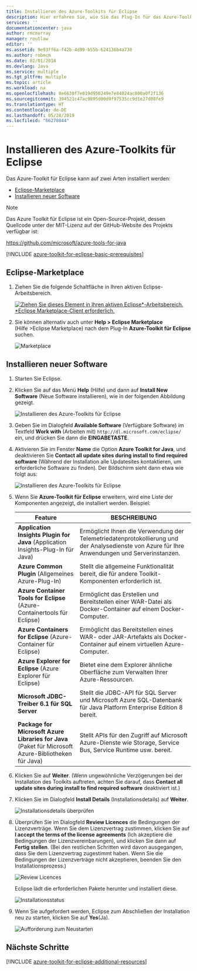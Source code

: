 ```yaml
---
title: Installieren des Azure-Toolkits für Eclipse
description: Hier erfahren Sie, wie Sie das Plug-In für das Azure-Toolkit für Eclipse installieren, um in Azure Cloudanwendungen zu erstellen und bereitzustellen.
services: ''
documentationcenter: java
author: rmcmurray
manager: routlaw
editor: ''
ms.assetid: 9e93ff6a-f42b-4d99-b55b-624136b4a730
ms.author: robmcm
ms.date: 02/01/2018
ms.devlang: Java
ms.service: multiple
ms.tgt_pltfrm: multiple
ms.topic: article
ms.workload: na
ms.openlocfilehash: 8e6630f7e019d950249e7e84024ac800a0f2f136
ms.sourcegitcommit: 394521c47ac9895d00d9f97535cc9d1e27d08fe9
ms.translationtype: HT
ms.contentlocale: de-DE
ms.lasthandoff: 05/28/2019
ms.locfileid: "66270844"
---
```

# <a name="installing-the-azure-toolkit-for-eclipse"></a>Installieren des Azure-Toolkits für Eclipse

Das Azure-Toolkit für Eclipse kann auf zwei Arten installiert werden:

  - [Eclipse-Marketplace](#eclipse-marketplace)
  - [Installieren neuer Software](#install-new-software)

> [!NOTE] 
> 
> Das Azure Toolkit für Eclipse ist ein Open-Source-Projekt, dessen Quellcode unter der MIT-Lizenz auf der GitHub-Website des Projekts verfügbar ist: 
> 
> <https://github.com/microsoft/azure-tools-for-java> 
> 

[!INCLUDE [azure-toolkit-for-eclipse-basic-prerequisites](../includes/azure-toolkit-for-eclipse-basic-prerequisites.md)]

## <a name="eclipse-marketplace"></a>Eclipse-Marketplace

1. Ziehen Sie die folgende Schaltfläche in Ihren aktiven Eclipse-Arbeitsbereich.

    [![Ziehen Sie dieses Element in Ihren aktiven Eclipse*-Arbeitsbereich. *Eclipse Marketplace-Client erforderlich.](https://marketplace.eclipse.org/sites/all/themes/solstice/public/images/marketplace/btn-install.png)](http://marketplace.eclipse.org/marketplace-client-intro?mpc_install=1919278 "Ziehen Sie dieses Element in Ihren aktiven Eclipse*-Arbeitsbereich. *Eclipse Marketplace-Client erforderlich.")

2. Sie können alternativ auch unter **Help > Eclipse Marketplace** (Hilfe >Eclipse Marketplace) nach dem Plug-In **Azure-Toolkit für Eclipse** suchen.

    ![Marketplace](./media/azure-toolkit-for-eclipse-installation/marketplace.png)

## <a name="install-new-software"></a>Installieren neuer Software

1. Starten Sie Eclipse.

1. Klicken Sie auf das Menü **Help** (Hilfe) und dann auf **Install New Software** (Neue Software installieren), wie in der folgenden Abbildung gezeigt.

   ![Installieren des Azure-Toolkits für Eclipse][01]

1. Geben Sie im Dialogfeld **Available Software** (Verfügbare Software) im Textfeld **Work with** (Arbeiten mit) `http://dl.microsoft.com/eclipse/` ein, und drücken Sie dann die **EINGABETASTE**.

1. Aktivieren Sie im Fenster **Name** die Option **Azure Toolkit for Java**, und deaktivieren Sie **Contact all update sites during install to find required software** (Während der Installation alle Updatesites kontaktieren, um erforderliche Software zu finden). Der Bildschirm sieht dann etwa wie folgt aus:

   ![Installieren des Azure-Toolkits für Eclipse][02]

1. Wenn Sie **Azure-Toolkit für Eclipse** erweitern, wird eine Liste der Komponenten angezeigt, die installiert werden. Beispiel:

   | Feature | BESCHREIBUNG | 
   |---|---| 
   | **Application Insights Plugin for Java** (Application Insights-Plug-In für Java) | Ermöglicht Ihnen die Verwendung der Telemetriedatenprotokollierung und der Analysedienste von Azure für Ihre Anwendungen und Serverinstanzen. | 
   | **Azure Common Plugin** (Allgemeines Azure-Plug-In) | Stellt die allgemeine Funktionalität bereit, die für andere Toolkit-Komponenten erforderlich ist. | 
   | **Azure Container Tools for Eclipse** (Azure-Containertools für Eclipse) | Ermöglicht das Erstellen und Bereitstellen einer WAR-Datei als Docker-Container auf einem Docker-Computer. | 
   | **Azure Containers for Eclipse** (Azure-Container für Eclipse) | Ermöglicht das Bereitstellen eines WAR- oder JAR-Artefakts als Docker-Container auf einem virtuellen Azure-Computer. | 
   | **Azure Explorer for Eclipse** (Azure Explorer für Eclipse) | Bietet eine dem Explorer ähnliche Oberfläche zum Verwalten Ihrer Azure-Ressourcen. | 
   | **Microsoft JDBC-Treiber 6.1 für SQL Server** | Stellt die JDBC-API für SQL Server und Microsoft Azure SQL-Datenbank für Java Platform Enterprise Edition 8 bereit. | 
   | **Package for Microsoft Azure Libraries for Java** (Paket für Microsoft Azure-Bibliotheken für Java) | Stellt APIs für den Zugriff auf Microsoft Azure-Dienste wie Storage, Service Bus, Service Runtime usw. bereit. | 

1. Klicken Sie auf **Weiter**. (Wenn ungewöhnliche Verzögerungen bei der Installation des Toolkits auftreten, achten Sie darauf, dass **Contact all update sites during install to find required software** deaktiviert ist.)

1. Klicken Sie im Dialogfeld **Install Details** (Installationsdetails) auf **Weiter**.

   ![Installationsdetails überprüfen][03]

1. Überprüfen Sie im Dialogfeld **Review Licences** die Bedingungen der Lizenzverträge. Wenn Sie dem Lizenzvertrag zustimmen, klicken Sie auf **I accept the terms of the license agreements** (Ich akzeptiere die Bedingungen der Lizenzvereinbarungen), und klicken Sie dann auf **Fertig stellen**. (Bei den restlichen Schritten wird davon ausgegangen, dass Sie dem Lizenzvertrag zugestimmt haben. Wenn Sie die Bedingungen der Lizenzverträge nicht akzeptieren, beenden Sie den Installationsprozess.)

   ![Review Licences][04]

   Eclipse lädt die erforderlichen Pakete herunter und installiert diese.

   ![Installationsstatus][05]

1. Wenn Sie aufgefordert werden, Eclipse zum Abschließen der Installation neu zu starten, klicken Sie auf **Yes**(Ja).

   ![Aufforderung zum Neustarten][06]

## <a name="next-steps"></a>Nächste Schritte

[!INCLUDE [azure-toolkit-for-eclipse-additional-resources](../includes/azure-toolkit-for-eclipse-additional-resources.md)]

<!-- URL List -->

<!-- Legacy MSDN URL = https://msdn.microsoft.com/library/azure/hh690946.aspx -->

<!-- IMG List -->
[01]: media/azure-toolkit-for-eclipse-installation/eclipse-installation-01.png
[02]: media/azure-toolkit-for-eclipse-installation/eclipse-installation-02.png
[03]: media/azure-toolkit-for-eclipse-installation/eclipse-installation-03.png
[04]: media/azure-toolkit-for-eclipse-installation/eclipse-installation-04.png
[05]: media/azure-toolkit-for-eclipse-installation/eclipse-installation-05.png
[06]: media/azure-toolkit-for-eclipse-installation/eclipse-installation-06.png
